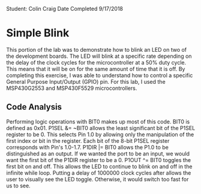 Student: Colin Craig 
Date Completed 9/17/2018

# Simple Blink
This portion of the lab was to demonstrate how to blink an LED on two of the development boards. The LED will blink at a specific rate depending on the delay of the clock cycles for the microcontroller at a 50% duty cycle. This means that it will be on for the same amount of time that it is off. By completing this exercise, I was able to understand how to control a specific General Purpose Input/Output (GPIO) pin. For this lab, I used the MSP430G2553 and MSP430F5529 microcontrollers.  

## Code Analysis
Performing logic operations with BIT0 makes up most of this code. BIT0 is defined as 0x01. P1SEL &= ~BIT0 allows the least significant bit of the P1SEL register to be 0. This selects Pin 1.0 by allowing only the manipulation of the first index or bit in the register. Each bit of the 8-bit P1SEL register corresponds with Pin's 1.0-1.7. P1DIR |= BIT0 allows the P1.0 to be distinguished as an output. If we wanted the port to be an input, we would want the first bit of the P1DIR register to be a 0. P1OUT ^= BIT0 toggles the first bit on and off. This allows the LED to continue to blink on and off in the infinite while loop. Putting a delay of 1000000 clock cycles after allows the user to visually see the LED toggle. Otherwise, it would switch too fast for us to see. 



